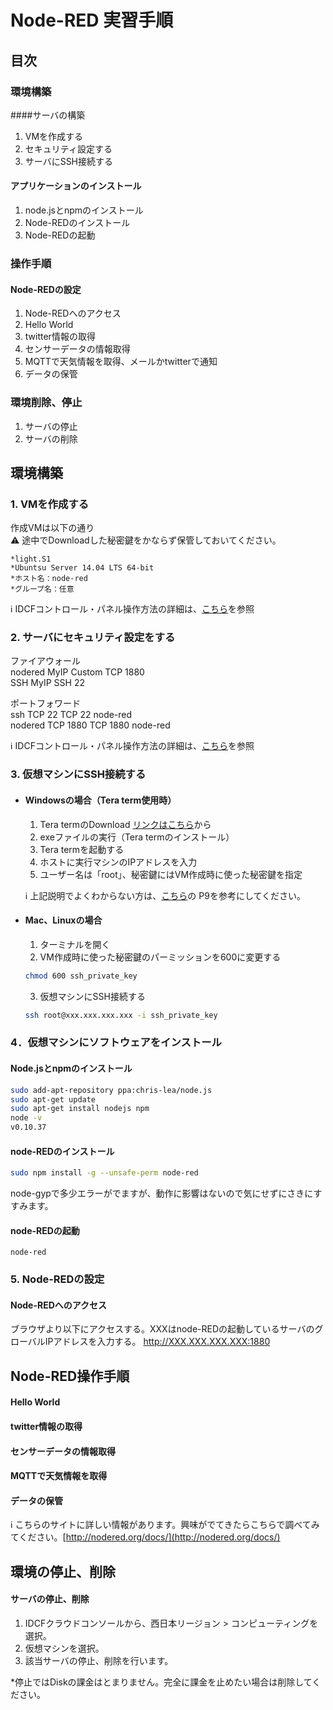 # Node-RED 実習手順

## 目次

### 環境構築

####サーバの構築
  1. VMを作成する
  1. セキュリティ設定する
  1. サーバにSSH接続する

#### アプリケーションのインストール
  1. node.jsとnpmのインストール
  1. Node-REDのインストール
  1. Node-REDの起動

### 操作手順

#### Node-REDの設定
  1. Node-REDへのアクセス
  1. Hello World
  1. twitter情報の取得
  1. センサーデータの情報取得
  1. MQTTで天気情報を取得、メールかtwitterで通知
  1. データの保管

### 環境削除、停止
  1. サーバの停止
  1. サーバの削除

## 環境構築

### 1. VMを作成する
  作成VMは以下の通り  
  :warning: 途中でDownloadした秘密鍵をかならず保管しておいてください。  

    *light.S1  
    *Ubuntsu Server 14.04 LTS 64-bit  
    *ホスト名：node-red  
    *グループ名：任意  
      
  :information_source:  IDCFコントロール・パネル操作方法の詳細は、[こちら](http://www.idcf.jp/help/cloud/guide/vm_create.html)を参照  

### 2. サーバにセキュリティ設定をする
  ファイアウォール  
    nodered MyIP Custom TCP 1880  
    SSH MyIP SSH 22  

  ポートフォワード  
    ssh TCP 22 TCP 22 node-red  
    nodered TCP 1880 TCP 1880 node-red  

 :information_source:  IDCFコントロール・パネル操作方法の詳細は、[こちら](http://www.idcf.jp/help/cloud/guide/nw_portforward.html)を参照  

### 3. 仮想マシンにSSH接続する

* #### Windowsの場合（Tera term使用時）

  1. Tera termのDownload  [リンクはこちら](http://osdn.jp/projects/ttssh2/downloads/64118/teraterm-4.89.exe/)から  
  2. exeファイルの実行（Tera termのインストール）
  3. Tera termを起動する  
  4. ホストに実行マシンのIPアドレスを入力  
  5. ユーザー名は「root」、秘密鍵にはVM作成時に使った秘密鍵を指定  

  :information_source: 上記説明でよくわからない方は、[こちら](http://www.idcf.jp/help/cloud/guide/pdf/IDCFCloud_installation_guide.pdf)の
P9を参考にしてください。  


* #### Mac、Linuxの場合

  1. ターミナルを開く 
  2. VM作成時に使った秘密鍵のパーミッションを600に変更する 

    ```bash
    chmod 600 ssh_private_key
    ```

  3. 仮想マシンにSSH接続する

    ```bash
    ssh root@xxx.xxx.xxx.xxx -i ssh_private_key
    ```


### 4．仮想マシンにソフトウェアをインストール

#### Node.jsとnpmのインストール

  ```sh
sudo add-apt-repository ppa:chris-lea/node.js 
sudo apt-get update
sudo apt-get install nodejs npm
node -v
v0.10.37
  ```

#### node-REDのインストール

  ```sh
sudo npm install -g --unsafe-perm node-red
  ```
  
node-gypで多少エラーがでますが、動作に影響はないので気にせずにさきにすすみます。
  
#### node-REDの起動

  ```
node-red
  ```

### 5. Node-REDの設定
#### Node-REDへのアクセス

ブラウザより以下にアクセスする。XXXはnode-REDの起動しているサーバのグローバルIPアドレスを入力する。
http://XXX.XXX.XXX.XXX:1880

## Node-RED操作手順

#### Hello World
#### twitter情報の取得
#### センサーデータの情報取得
#### MQTTで天気情報を取得
#### データの保管

:information_source: こちらのサイトに詳しい情報があります。興味がでてきたらこちらで調べてみてください。[http://nodered.org/docs/](http://nodered.org/docs/)  

## 環境の停止、削除

#### サーバの停止、削除
1. IDCFクラウドコンソールから、西日本リージョン > コンピューティングを選択。  
2. 仮想マシンを選択。  
3. 該当サーバの停止、削除を行います。  

*停止ではDiskの課金はとまりません。完全に課金を止めたい場合は削除してください。  



